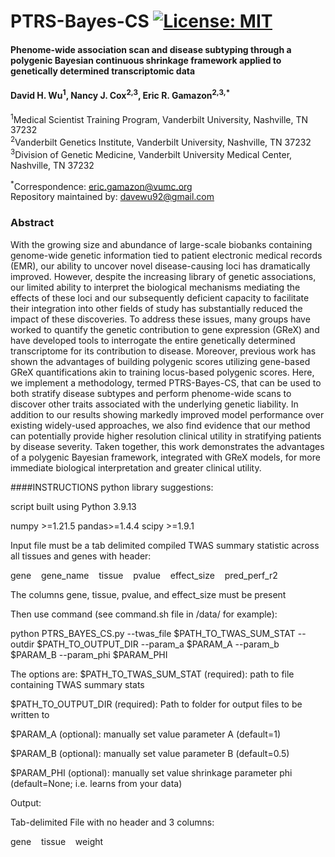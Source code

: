 # PTRS-Bayes-CS [![License: MIT](https://img.shields.io/badge/License-MIT-yellow.svg)](https://github.com/gamazonlab/PTRS-Bayes-CS/blob/main/LICENSE) 

#### Phenome-wide association scan and disease subtyping through a polygenic Bayesian continuous shrinkage framework applied to genetically determined transcriptomic data  
#### David H. Wu<sup>1</sup>, Nancy J. Cox<sup>2,3</sup>, Eric R. Gamazon<sup>2,3,*</sup>

<sup>1</sup>Medical Scientist Training Program, Vanderbilt University, Nashville, TN 37232  
<sup>2</sup>Vanderbilt Genetics Institute, Vanderbilt University, Nashville, TN 37232  
<sup>3</sup>Division of Genetic Medicine, Vanderbilt University Medical Center, Nashville, TN 37232  

<sup>*</sup>Correspondence:  eric.gamazon@vumc.org   
Repository maintained by:  davewu92@gmail.com  

### Abstract

With the growing size and abundance of large-scale biobanks containing genome-wide genetic information tied to patient electronic medical records (EMR), our ability to uncover novel disease-causing loci has dramatically improved. However, despite the increasing library of genetic associations, our limited ability to interpret the biological mechanisms mediating the effects of these loci and our subsequently deficient capacity to facilitate their integration into other fields of study has substantially reduced the impact of these discoveries.  To address these issues, many groups have worked to quantify the genetic contribution to gene expression (GReX) and have developed tools to interrogate the entire genetically determined transcriptome for its contribution to disease. Moreover, previous work has shown the advantages of building polygenic scores utilizing gene-based GReX quantifications akin to training locus-based polygenic scores. Here, we implement a methodology, termed PTRS-Bayes-CS, that can be used to both stratify disease subtypes and perform phenome-wide scans to discover other traits associated with the underlying genetic liability. In addition to our results showing markedly improved model performance over existing widely-used approaches, we also find evidence that our method can potentially provide higher resolution clinical utility in stratifying patients by disease severity. Taken together, this work demonstrates the advantages of a polygenic Bayesian framework, integrated with GReX models, for more immediate biological interpretation and greater clinical utility.

####INSTRUCTIONS
python library suggestions:

script built using Python 3.9.13

numpy >=1.21.5
pandas>=1.4.4
scipy >=1.9.1

Input file must be a tab delimited compiled TWAS summary statistic across all tissues and genes with header:

gene&nbsp;&nbsp;&nbsp;&nbsp;gene_name&nbsp;&nbsp;&nbsp;&nbsp;tissue&nbsp;&nbsp;&nbsp;&nbsp;pvalue&nbsp;&nbsp;&nbsp;&nbsp;effect_size&nbsp;&nbsp;&nbsp;&nbsp;pred_perf_r2


The columns gene, tissue, pvalue, and effect_size must be present

Then use command (see command.sh file in /data/ for example):

python PTRS_BAYES_CS.py --twas_file $PATH_TO_TWAS_SUM_STAT --outdir $PATH_TO_OUTPUT_DIR --param_a $PARAM_A  --param_b $PARAM_B --param_phi $PARAM_PHI

The options are:
$PATH_TO_TWAS_SUM_STAT (required): path to file containing TWAS summary stats

$PATH_TO_OUTPUT_DIR (required): Path to folder for output files to be written to

$PARAM_A (optional): manually set value parameter A (default=1)

$PARAM_B (optional): manually set value parameter B (default=0.5)

$PARAM_PHI (optional): manually set value shrinkage parameter phi (default=None; i.e. learns from your data)


Output:

Tab-delimited File with no header and 3 columns: 

gene&nbsp;&nbsp;&nbsp;&nbsp;tissue&nbsp;&nbsp;&nbsp;&nbsp;weight
